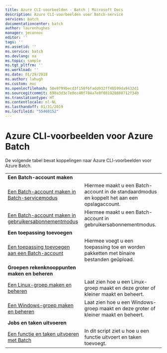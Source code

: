 ```yaml
---
title: Azure CLI-voorbeelden - Batch | Microsoft Docs
description: Azure CLI-voorbeelden voor Batch-service
services: batch
documentationcenter: batch
author: laurenhughes
manager: jeconnoc
editor: ''
tags: ''
ms.assetid: ''
ms.service: batch
ms.devlang: na
ms.topic: sample
ms.tgt_pltfrm: ''
ms.workload: ''
ms.date: 01/29/2018
ms.author: lahugh
ms.custom: mvc
ms.openlocfilehash: 58e9799becd3f150f6fadd932ff4b599da9432d1
ms.sourcegitcommit: 698a3d3c7e0cc48f784a7e8f081928888712f34b
ms.translationtype: HT
ms.contentlocale: nl-NL
ms.lasthandoff: 01/31/2019
ms.locfileid: "55468152"
---
```

# <a name="azure-cli-examples-for-azure-batch"></a>Azure CLI-voorbeelden voor Azure Batch

De volgende tabel bevat koppelingen naar Azure CLI-voorbeelden voor Azure Batch.

|  |  |
|---|---|
|**Een Batch-account maken**||
| [Een Batch-account maken in Batch-servicemodus](./scripts/batch-cli-sample-create-account.md) | Hiermee maakt u een Batch-account in de standaardmodus en koppelt het aan een opslagaccount. |
| [Een Batch-account maken in gebruikersabonnementmodus](./scripts/batch-cli-sample-create-user-subscription-account.md) | Hiermee maakt u een Batch-account in gebruikersabonnementmodus. |
|**Een toepassing toevoegen**||
| [Een toepassing toevoegen aan een Batch-account](./scripts/batch-cli-sample-add-application.md) | Hiermee voegt u een toepassing toe en worden pakketten met binaire bestanden geüpload.|
|**Groepen rekenknooppunten maken en beheren**||
| [Een Linux-groep maken en beheren](./scripts/batch-cli-sample-manage-linux-pool.md) | Laat zien hoe u een Linux-groep maakt en deze groter of kleiner maakt en beheert. |
| [Een Windows-groep maken en beheren](./scripts/batch-cli-sample-manage-windows-pool.md) | Laat zien hoe u een Windows-groep maakt en deze groter of kleiner maakt en beheert. |
|**Jobs en taken uitvoeren**||
| [Een functie en taken uitvoeren met Batch](./scripts/batch-cli-sample-run-job.md) | In dit script ziet u hoe u een functie uitvoert en taken toevoegt. |

